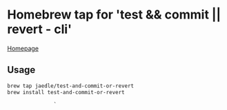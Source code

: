 # Homebrew tap for 'test && commit || revert - cli'

[Homepage](https://github.com/jaedle/test-and-commit-or-revert)

## Usage

```sh
brew tap jaedle/test-and-commit-or-revert
brew install test-and-commit-or-revert
```

                   `